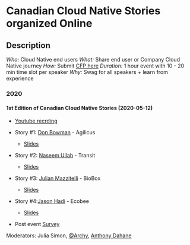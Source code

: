 # Canadian Cloud Native Stories organized Online

## Description
*Who:*  Cloud Native end users
*What:* Share end user or Company Cloud Native journey
*How:* Submit [CFP here](https://www.papercall.io/cncf-eastern-canada-stories)
*Duration:* 1 hour event with 10 - 20 min time slot per speaker
*Why:* Swag for all speakers + learn from experience

### 2020

#### 1st Edition of Canadian Cloud Native Stories (2020-05-12)
- [Youtube recrding](https://youtu.be/uCkxbjowJiQ)
- Story #1: [Don Bowman](https://twitter.com/DonWaterloo) - Agilicus
  - [Slides](https://speakerdeck.com/cncfcanada/cloud-native-story-ca-number-1-by-don-bowman-at-agilicus)
- Story #2: [Naseem Ullah](https://twitter.com/naseemkullah) - Transit
  - [Slides](https://speakerdeck.com/cncfcanada/cloud-native-story-ca-number-1-by-naseem-ullah-at-transit)
- Story #3: [Julian Mazzitelli](https://twitter.com/thejmazz) - BioBox
  - [Slides](https://speakerdeck.com/cncfcanada/cloud-native-story-ca-number-1-by-julian-mazzitelli-at-biobox)
- Story #4:[Jason Hadi](https://twitter.com/jasonhadi) - Ecobee
  - [Slides](https://speakerdeck.com/cncfcanada/cloud-native-story-ca-number-1-by-jason-hadi-at-ecobee)

- Post event [Survey](https://forms.gle/s2u4jCx7ZxxnBitUA)

Moderators: Julia Simon, [@Archy](https://twitter.com/archyufa), [Anthony Dahane ](https://github.com/anthonydahanne)
